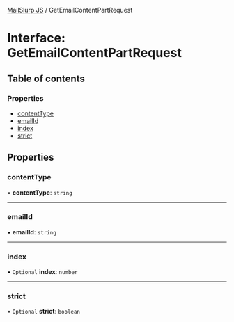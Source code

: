 [MailSlurp JS](../README.md) / GetEmailContentPartRequest

# Interface: GetEmailContentPartRequest

## Table of contents

### Properties

- [contentType](GetEmailContentPartRequest.md#contenttype)
- [emailId](GetEmailContentPartRequest.md#emailid)
- [index](GetEmailContentPartRequest.md#index)
- [strict](GetEmailContentPartRequest.md#strict)

## Properties

### contentType

• **contentType**: `string`

___

### emailId

• **emailId**: `string`

___

### index

• `Optional` **index**: `number`

___

### strict

• `Optional` **strict**: `boolean`
